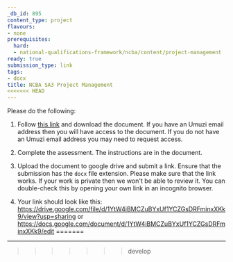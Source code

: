 ```yaml
---
_db_id: 895
content_type: project
flavours:
- none
prerequisites:
  hard:
  - national-qualifications-framework/ncba/content/project-management
ready: true
submission_type: link
tags:
- docx
title: NCBA SA3 Project Management
<<<<<<< HEAD
---
```


Please do the following:

1. Follow [this link](https://docs.google.com/document/d/1_suCP1R4D-k9DCxssbIWZcEsJhqMFYe3/edit?usp=sharing&ouid=106698657596806218419&rtpof=true&sd=true) and download the document. If you have an Umuzi email address then you will have access to the document. If you do not have an Umuzi email address you may need to request access.

2. Complete the assessment. The instructions are in the document. 
   
3. Upload the document to google drive and submit a link. Ensure that the submission has the `docx` file extension. Please make sure that the link works. If your work is private then we won't be able to review it. You can double-check this by opening your own link in an incognito browser.  

4. Your link should look like this:
https://drive.google.com/file/d/1YtW4iBMCZuBYxUf1YCZGsDRFminxXKk9/view?usp=sharing or https://docs.google.com/document/d/1YtW4iBMCZuBYxUf1YCZGsDRFminxXKk9/edit
=======
---
>>>>>>> develop
